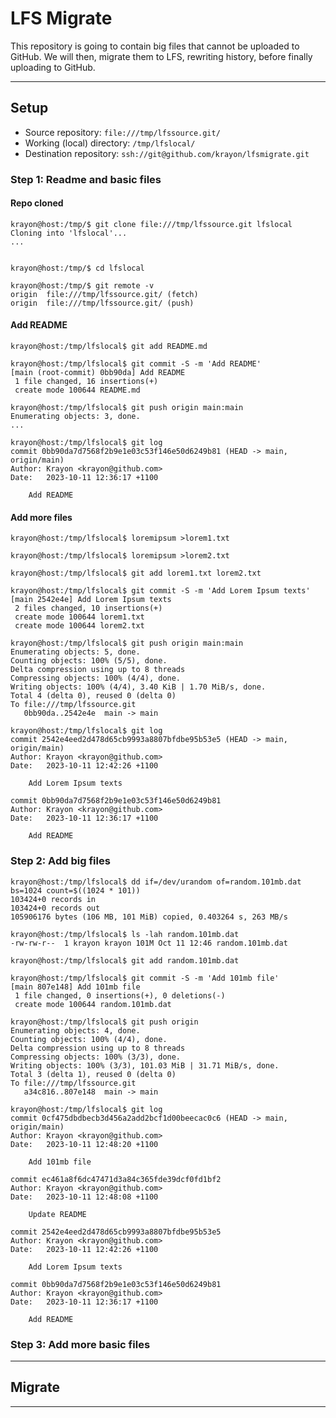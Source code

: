 # LFS Migrate

This repository is going to contain big files that cannot be uploaded to GitHub.
We will then, migrate them to LFS, rewriting history, before finally uploading
to GitHub.



----
## Setup

- Source repository:         `file:///tmp/lfssource.git/`
- Working (local) directory: `/tmp/lfslocal/`
- Destination repository:    `ssh://git@github.com/krayon/lfsmigrate.git`

### Step 1: Readme and basic files

#### Repo cloned

```
krayon@host:/tmp/$ git clone file:///tmp/lfssource.git lfslocal
Cloning into 'lfslocal'...
...


krayon@host:/tmp/$ cd lfslocal

krayon@host:/tmp/$ git remote -v
origin	file:///tmp/lfssource.git/ (fetch)
origin	file:///tmp/lfssource.git/ (push)
```

#### Add README

```
krayon@host:/tmp/lfslocal$ git add README.md

krayon@host:/tmp/lfslocal$ git commit -S -m 'Add README'
[main (root-commit) 0bb90da] Add README
 1 file changed, 16 insertions(+)
 create mode 100644 README.md

krayon@host:/tmp/lfslocal$ git push origin main:main
Enumerating objects: 3, done.
...

krayon@host:/tmp/lfslocal$ git log
commit 0bb90da7d7568f2b9e1e03c53f146e50d6249b81 (HEAD -> main, origin/main)
Author: Krayon <krayon@github.com>
Date:   2023-10-11 12:36:17 +1100

    Add README
```

#### Add more files

```
krayon@host:/tmp/lfslocal$ loremipsum >lorem1.txt

krayon@host:/tmp/lfslocal$ loremipsum >lorem2.txt

krayon@host:/tmp/lfslocal$ git add lorem1.txt lorem2.txt

krayon@host:/tmp/lfslocal$ git commit -S -m 'Add Lorem Ipsum texts'
[main 2542e4e] Add Lorem Ipsum texts
 2 files changed, 10 insertions(+)
 create mode 100644 lorem1.txt
 create mode 100644 lorem2.txt

krayon@host:/tmp/lfslocal$ git push origin main:main
Enumerating objects: 5, done.
Counting objects: 100% (5/5), done.
Delta compression using up to 8 threads
Compressing objects: 100% (4/4), done.
Writing objects: 100% (4/4), 3.40 KiB | 1.70 MiB/s, done.
Total 4 (delta 0), reused 0 (delta 0)
To file:///tmp/lfssource.git
   0bb90da..2542e4e  main -> main

krayon@host:/tmp/lfslocal$ git log
commit 2542e4eed2d478d65cb9993a8807bfdbe95b53e5 (HEAD -> main, origin/main)
Author: Krayon <krayon@github.com>
Date:   2023-10-11 12:42:26 +1100

    Add Lorem Ipsum texts

commit 0bb90da7d7568f2b9e1e03c53f146e50d6249b81
Author: Krayon <krayon@github.com>
Date:   2023-10-11 12:36:17 +1100

    Add README
```

### Step 2: Add big files

```
krayon@host:/tmp/lfslocal$ dd if=/dev/urandom of=random.101mb.dat bs=1024 count=$((1024 * 101))
103424+0 records in
103424+0 records out
105906176 bytes (106 MB, 101 MiB) copied, 0.403264 s, 263 MB/s

krayon@host:/tmp/lfslocal$ ls -lah random.101mb.dat
-rw-rw-r--  1 krayon krayon 101M Oct 11 12:46 random.101mb.dat

krayon@host:/tmp/lfslocal$ git add random.101mb.dat

krayon@host:/tmp/lfslocal$ git commit -S -m 'Add 101mb file'
[main 807e148] Add 101mb file
 1 file changed, 0 insertions(+), 0 deletions(-)
 create mode 100644 random.101mb.dat

krayon@host:/tmp/lfslocal$ git push origin
Enumerating objects: 4, done.
Counting objects: 100% (4/4), done.
Delta compression using up to 8 threads
Compressing objects: 100% (3/3), done.
Writing objects: 100% (3/3), 101.03 MiB | 31.71 MiB/s, done.
Total 3 (delta 1), reused 0 (delta 0)
To file:///tmp/lfssource.git
   a34c816..807e148  main -> main

krayon@host:/tmp/lfslocal$ git log
commit 0cf475dbdbecb3d456a2add2bcf1d00beecac0c6 (HEAD -> main, origin/main)
Author: Krayon <krayon@github.com>
Date:   2023-10-11 12:48:20 +1100

    Add 101mb file

commit ec461a8f6dc47471d3a84c365fde39dcf0fd1bf2
Author: Krayon <krayon@github.com>
Date:   2023-10-11 12:48:08 +1100

    Update README

commit 2542e4eed2d478d65cb9993a8807bfdbe95b53e5
Author: Krayon <krayon@github.com>
Date:   2023-10-11 12:42:26 +1100

    Add Lorem Ipsum texts

commit 0bb90da7d7568f2b9e1e03c53f146e50d6249b81
Author: Krayon <krayon@github.com>
Date:   2023-10-11 12:36:17 +1100

    Add README
```

### Step 3: Add more basic files



----
## Migrate


----
[//]: # ( vim: set ts=4 sw=4 et cindent tw=80 ai si syn=markdown ft=markdown: )
